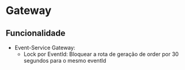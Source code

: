 # Gateway

## Funcionalidade

- Event-Service Gateway:
  - Lock por EventId: Bloquear a rota de geração de order por 30 segundos para o mesmo eventId

